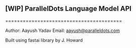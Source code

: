 ## [WIP] ParallelDots Language Model API
========================================

Author: Aayush Yadav
Email: aayush@paralleldots.com

Built using fastai library by J. Howard